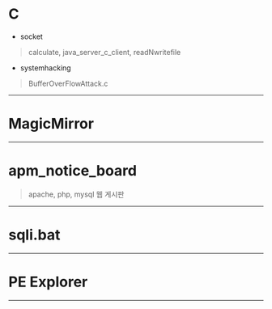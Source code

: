 # C
- socket
> calculate,
> java_server_c_client,
> readNwritefile

- systemhacking
> BufferOverFlowAttack.c

---

# MagicMirror

---

# apm_notice_board
> apache, php, mysql 웹 게시판

---

# sqli.bat

---

# PE Explorer

---
